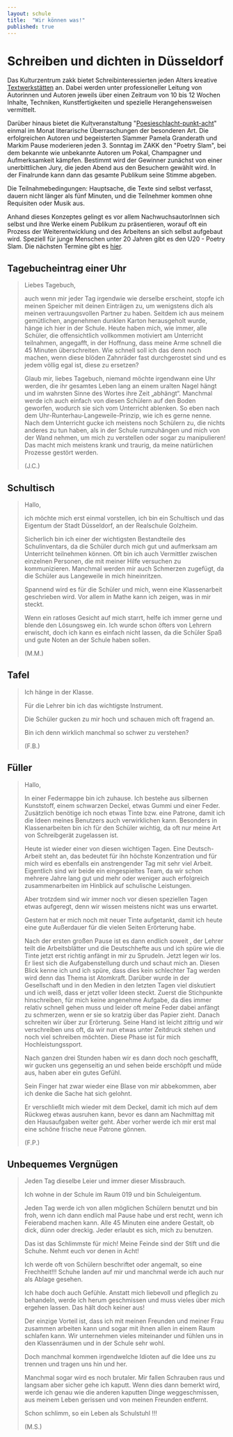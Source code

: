 ```yaml
---
layout: schule
title:  "Wir können was!"
published: true
---
```


# Schreiben und dichten in Düsseldorf

Das Kulturzentrum zakk bietet Schreibinteressierten jeden Alters kreative [Textwerkstätten](http://textwerkstatt.zakk.de/) an. Dabei werden unter professioneller Leitung von Autorinnen und Autoren jeweils über einen Zeitraum von 10 bis 12 Wochen Inhalte, Techniken, Kunstfertigkeiten und spezielle Herangehensweisen vermittelt.

Darüber hinaus bietet die Kultveranstaltung "[Poesieschlacht-punkt-acht](http://textwerkstatt.zakk.de/)" einmal im Monat literarische Überraschungen der besonderen Art. Die erfolgreichen Autoren und begeisterten Slammer Pamela Granderath und Markim Pause moderieren jeden 3. Sonntag im ZAKK den "Poetry Slam", bei dem bekannte wie unbekannte Autoren um Pokal, Champagner und Aufmerksamkeit kämpfen. Bestimmt wird der Gewinner zunächst von einer unerbittlichen Jury, die jeden Abend aus den Besuchern gewählt wird. In der Finalrunde kann dann das gesamte Publikum seine Stimme abgeben.

Die Teilnahmebedingungen: Hauptsache, die Texte sind selbst verfasst, dauern nicht länger als fünf Minuten, und die Teilnehmer kommen ohne Requisiten oder Musik aus.

Anhand dieses Konzeptes gelingt es vor allem NachwuchsautorInnen sich selbst und ihre Werke einem Publikum zu präsentieren, worauf oft ein Prozess der Weiterentwicklung und des Arbeitens an sich selbst aufgebaut wird. Speziell für junge Menschen unter 20 Jahren gibt es den U20 - Poetry Slam. Die nächsten Termine gibt es [hier](http://textwerkstatt.zakk.de/). 

## Tagebucheintrag einer Uhr

> Liebes Tagebuch,
>
> auch wenn mir jeder Tag irgendwie wie derselbe erscheint, stopfe ich meinen Speicher mit deinen Einträgen zu, um wenigstens dich als meinen vertrauungsvollen Partner zu haben. Seitdem ich aus meinem gemütlichen, angenehmen dunklen Karton herausgeholt wurde, hänge ich hier in der Schule. Heute haben mich, wie immer, alle Schüler, die offensichtlich vollkommen motiviert am Unterricht teilnahmen, angegafft, in der Hoffnung, dass meine Arme schnell die 45 Minuten überschreiten. Wie schnell soll ich das denn noch machen, wenn diese blöden Zahnräder fast durchgerostet sind und es jedem völlig egal ist, diese zu ersetzen?
>
> Glaub mir, liebes Tagebuch, niemand möchte irgendwann eine Uhr werden, die ihr gesamtes Leben lang an einem uralten Nagel hängt und im wahrsten Sinne des Wortes ihre Zeit „abhängt“. Manchmal werde ich auch einfach von diesen Schülern auf den Boden geworfen, wodurch sie sich vom Unterricht ablenken. So eben nach dem Uhr-Runterhau-Langeweile-Prinzip, wie ich es gerne nenne. Nach dem Unterricht gucke ich meistens noch Schülern zu, die nichts anderes zu tun haben, als in der Schule rumzuhängen und mich von der Wand nehmen, um mich zu verstellen oder sogar zu manipulieren! Das macht mich meistens krank und traurig, da meine natürlichen Prozesse gestört werden. 
>
> (J.C.) 

## Schultisch

> Hallo, 
>	
> ich möchte mich erst einmal vorstellen, ich bin ein Schultisch und das Eigentum der Stadt Düsseldorf, an der Realschule Golzheim.
>
> Sicherlich bin ich einer der wichtigsten Bestandteile des Schulinventars, da die Schüler durch mich gut und aufmerksam am Unterricht teilnehmen können. Oft bin ich auch Vermittler zwischen einzelnen Personen, die mit meiner Hilfe versuchen zu kommunizieren. Manchmal werden mir auch Schmerzen zugefügt, da die Schüler aus Langeweile in mich hineinritzen.
>
> Spannend wird es für die Schüler und mich, wenn eine Klassenarbeit geschrieben wird. Vor allem in Mathe kann ich zeigen, was in mir steckt.
>
> Wenn ein ratloses Gesicht auf mich starrt, helfe ich immer gerne und blende den Lösungsweg ein. Ich wurde schon öfters von Lehrern erwischt, doch ich kann es einfach nicht lassen, da die Schüler Spaß und gute Noten an der Schule haben sollen. 
>
> (M.M.) 

## Tafel

> Ich hänge in der Klasse. 
>
> Für die Lehrer bin ich das wichtigste Instrument. 
>
> Die Schüler gucken zu mir hoch und schauen mich oft fragend an. 
>
> Bin ich denn wirklich manchmal so schwer zu verstehen?
>
> (F.B.)


## Füller

> Hallo,
>
> In einer Federmappe bin ich zuhause. Ich bestehe aus silbernen Kunststoff, einem schwarzen Deckel, etwas Gummi und einer Feder. Zusätzlich benötige ich noch etwas Tinte bzw. eine Patrone, damit ich die Ideen meines Benutzers auch verwirklichen kann. Besonders in Klassenarbeiten bin ich für den Schüler wichtig, da oft nur meine Art von Schreibgerät zugelassen ist. 
>
> Heute ist wieder einer von diesen wichtigen Tagen. Eine Deutsch-Arbeit steht an, das bedeutet für ihn höchste Konzentration und für mich wird es ebenfalls ein anstrengender Tag mit sehr viel Arbeit. Eigentlich sind wir beide ein eingespieltes Team, da wir schon mehrere Jahre lang gut und mehr oder weniger auch erfolgreich zusammenarbeiten im Hinblick auf schulische Leistungen.
>
> Aber trotzdem sind wir immer noch vor diesen speziellen Tagen etwas aufgeregt, denn wir wissen meistens nicht was uns erwartet. 
>
> Gestern hat er mich noch mit neuer Tinte aufgetankt, damit ich heute eine gute Außerdauer für die vielen Seiten Erörterung habe. 
>
> Nach der ersten großen Pause ist es dann endlich soweit , der Lehrer teilt die Arbeitsblätter und die Deutschhefte aus und ich spüre wie die Tinte jetzt erst richtig anfängt in mir zu Sprudeln. Jetzt legen wir los. Er liest sich die Aufgabenstellung durch und schaut mich an. Diesen Blick kenne ich und ich spüre, dass dies kein schlechter Tag werden wird denn das Thema ist Atomkraft. Darüber wurde in der Gesellschaft und in den Medien in den letzten Tagen viel diskutiert und ich weiß, dass er jetzt voller Ideen steckt. Zuerst die Stichpunkte hinschreiben, für mich keine angenehme Aufgabe, da dies immer relativ schnell gehen muss und leider oft meine Feder dabei anfängt zu schmerzen, wenn er sie so kratzig über das Papier zieht. Danach schreiten wir über zur Erörterung. Seine Hand ist leicht zittrig und wir verschreiben uns oft, da wir nun etwas unter Zeitdruck stehen und noch viel schreiben möchten. Diese Phase ist für mich Hochleistungssport.
>
> Nach ganzen drei Stunden haben wir es dann doch noch geschafft, wir gucken uns gegenseitig an und sehen beide erschöpft und müde aus, haben aber ein gutes Gefühl. 
>
> Sein Finger hat zwar wieder eine Blase von mir abbekommen, aber ich denke die Sache hat sich gelohnt. 
>
> Er verschließt mich wieder mit dem Deckel, damit ich mich auf dem Rückweg etwas ausruhen kann, bevor es dann am Nachmittag mit den Hausaufgaben weiter geht. Aber vorher werde ich mir erst mal eine schöne frische neue Patrone gönnen.
>
> (F.P.) 

##  Unbequemes Vergnügen

> Jeden Tag dieselbe Leier und immer dieser Missbrauch. 
>
> Ich wohne in der Schule im Raum 019 und bin Schuleigentum.
>
> Jeden Tag werde ich von allen möglichen Schülern benutzt und bin froh, wenn ich dann endlich mal Pause habe und erst recht, wenn ich Feierabend machen kann. Alle 45 Minuten eine andere Gestalt, ob dick, dünn oder dreckig. Jeder erlaubt es sich, mich zu benutzen.
>
> Das ist das Schlimmste für mich! Meine Feinde sind der Stift und die Schuhe. Nehmt euch vor denen in Acht!
>
> Ich werde oft von Schülern beschriftet oder angemalt, so eine Frechheit!!! Schuhe landen auf mir und manchmal werde ich auch nur als Ablage gesehen. 
>
> Ich habe doch auch Gefühle. Anstatt mich liebevoll und pfleglich zu behandeln, werde ich herum geschmissen und muss vieles über mich ergehen lassen. Das hält doch keiner aus!
>
> Der einzige Vorteil ist, dass ich mit meinen Freunden und meiner Frau zusammen arbeiten kann und sogar mit ihnen allen in einem Raum schlafen kann. Wir unternehmen vieles miteinander und fühlen uns in den Klassenräumen und in der Schule sehr wohl.
>
> Doch manchmal kommen irgendwelche Idioten auf die Idee uns zu trennen und tragen uns hin und her.
>
> Manchmal sogar wird es noch brutaler. Mir fallen Schrauben raus und langsam aber sicher gehe ich kaputt. Wenn dies dann bemerkt wird, werde ich genau wie die anderen kaputten Dinge weggeschmissen, aus meinem Leben gerissen und von meinen Freunden entfernt.
>
> Schon schlimm, so ein Leben als Schulstuhl !!! 
>
> (M.S.) 

